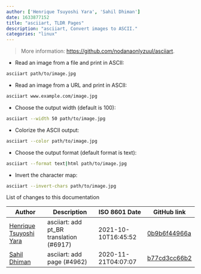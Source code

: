 ```yaml
---
author: ['Henrique Tsuyoshi Yara', 'Sahil Dhiman']
date: 1633877152
title: "asciiart, TLDR Pages"
description: "asciiart, Convert images to ASCII."
categories: "linux"
---
```

> More information: <https://github.com/nodanaonlyzuul/asciiart>.

- Read an image from a file and print in ASCII:

```bash
asciiart path/to/image.jpg
```

- Read an image from a URL and print in ASCII:

```bash
asciiart www.example.com/image.jpg
```

- Choose the output width (default is 100):

```bash
asciiart --width 50 path/to/image.jpg
```

- Colorize the ASCII output:

```bash
asciiart --color path/to/image.jpg
```

- Choose the output format (default format is text):

```bash
asciiart --format text|html path/to/image.jpg
```

- Invert the character map:

```bash
asciiart --invert-chars path/to/image.jpg
```
List of changes to this documentation


Author | Description | ISO 8601 Date | GitHub link
------|-----|-----|-----
[Henrique Tsuyoshi Yara](mailto:henri.tsuyoshi@hotmail.com) | asciiart: add pt_BR translation (#6917) | 2021-10-10T16:45:52 | [0b9b6f44966a](https://github.com/tldr-pages/tldr/commit/0b9b6f44966aa2ecd9f9839b073dbdbb671a5dc1)
[Sahil Dhiman](mailto:52946452+sahilister@users.noreply.github.com) | asciiart: add page (#4962) | 2020-11-21T04:07:07 | [b77cd3cc66b2](https://github.com/tldr-pages/tldr/commit/b77cd3cc66b263e9579571e2d9233dbd70fb894e)

